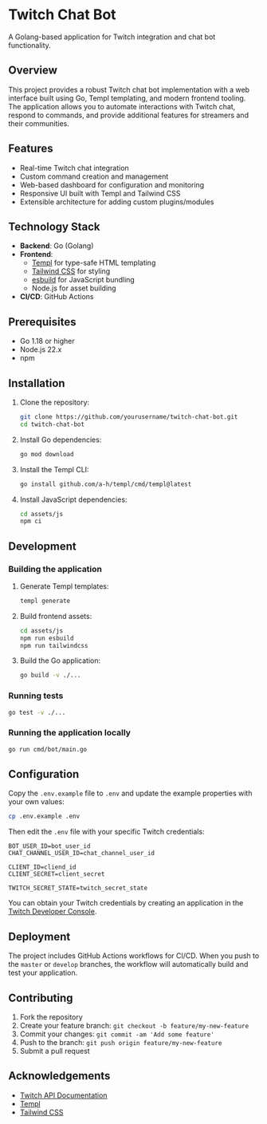 # Twitch Chat Bot

A Golang-based application for Twitch integration and chat bot functionality.

## Overview

This project provides a robust Twitch chat bot implementation with a web interface built using Go, Templ templating, and modern frontend tooling. The application allows you to automate interactions with Twitch chat, respond to commands, and provide additional features for streamers and their communities.

## Features

- Real-time Twitch chat integration
- Custom command creation and management
- Web-based dashboard for configuration and monitoring
- Responsive UI built with Templ and Tailwind CSS
- Extensible architecture for adding custom plugins/modules

## Technology Stack

- **Backend**: Go (Golang)
- **Frontend**:
  - [Templ](https://github.com/a-h/templ) for type-safe HTML templating
  - [Tailwind CSS](https://tailwindcss.com/) for styling
  - [esbuild](https://esbuild.github.io/) for JavaScript bundling
  - Node.js for asset building
- **CI/CD**: GitHub Actions

## Prerequisites

- Go 1.18 or higher
- Node.js 22.x
- npm

## Installation

1. Clone the repository:
   ```bash
   git clone https://github.com/yourusername/twitch-chat-bot.git
   cd twitch-chat-bot
   ```

2. Install Go dependencies:
   ```bash
   go mod download
   ```

3. Install the Templ CLI:
   ```bash
   go install github.com/a-h/templ/cmd/templ@latest
   ```

4. Install JavaScript dependencies:
   ```bash
   cd assets/js
   npm ci
   ```

## Development

### Building the application

1. Generate Templ templates:
   ```bash
   templ generate
   ```

2. Build frontend assets:
   ```bash
   cd assets/js
   npm run esbuild
   npm run tailwindcss
   ```

3. Build the Go application:
   ```bash
   go build -v ./...
   ```

### Running tests

```bash
go test -v ./...
```

### Running the application locally

```bash
go run cmd/bot/main.go
```

## Configuration

Copy the `.env.example` file to `.env` and update the example properties with your own values:

```bash
cp .env.example .env
```

Then edit the `.env` file with your specific Twitch credentials:

```
BOT_USER_ID=bot_user_id
CHAT_CHANNEL_USER_ID=chat_channel_user_id

CLIENT_ID=cliend_id
CLIENT_SECRET=client_secret

TWITCH_SECRET_STATE=twitch_secret_state

```

You can obtain your Twitch credentials by creating an application in the [Twitch Developer Console](https://dev.twitch.tv/console/apps).

## Deployment

The project includes GitHub Actions workflows for CI/CD. When you push to the `master` or `develop` branches, the workflow will automatically build and test your application.

## Contributing

1. Fork the repository
2. Create your feature branch: `git checkout -b feature/my-new-feature`
3. Commit your changes: `git commit -am 'Add some feature'`
4. Push to the branch: `git push origin feature/my-new-feature`
5. Submit a pull request

## Acknowledgements

- [Twitch API Documentation](https://dev.twitch.tv/docs/)
- [Templ](https://github.com/a-h/templ)
- [Tailwind CSS](https://tailwindcss.com)
